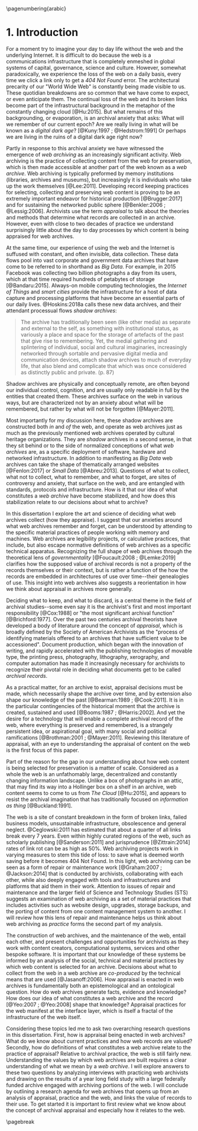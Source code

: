 \pagenumbering{arabic}

# 1. Introduction

For a moment try to imagine your day to day life without the web and the underlying Internet. It is difficult to do because the web is a communications infrastructure that is completely enmeshed in global systems of capital, governance, science and culture. However, somewhat paradoxically, we experience the loss of the web on a daily basis, every time we click a link only to get a *404 Not Found* error. The architectural precarity of our "World Wide Web" is constantly being made visible to us. These quotidian breakdowns are so common that we have come to expect, or even anticipate them. The continual loss of the web and its broken links become part of the infrastructural background in the metaphor of the constantly changing cloud [@Hu:2015]. But what remains of this backgrounding, or evaporation, is an archival anxiety that asks: What will we remember of our current epoch? Are we really living in what will be known as a *digital dark age*? [@Kuny:1997 ; @Hedstrom:1991] Or perhaps we are living in the ruins of a digital dark age right now?

Partly in response to this archival anxiety we have witnessed the emergence of
*web archiving* as an increasingly significant activity. Web archiving is the
practice of collecting content from the web for preservation, which is then made
accessible at another part of the web known as a *web archive*. Web archiving is
typically preformed by memory institutions (libraries, archives and museums),
but increasingly it is individuals who take up the work themselves [@Lee:2011].
Developing record keeping practices for selecting, collecting and preserving web
content is proving to be an extremely important endeavor for historical
production [@Brugger:2017] and for sustaining the networked public sphere
[@Benkler:2006 ; @Lessig:2006]. Archivists use the term *appraisal* to talk
about the theories and methods that determine what records are collected in an
archive. However, even with close to two decades of practice we understand
surprisingly little about the day to day processes by which content is being
appraised for web archives. 

At the same time, our experience of using the web and the Internet is suffused
with constant, and often invisible, data collection. These data flows pool into
vast corporate and government data archives that have come to be referred to in
shorthand as *Big Data*. For example, in 2015 Facebook was collecting two
billion photographs a day from its users, which at that time required hundreds
of petabytes of storage [@Bandaru:2015]. Always-on mobile computing
technologies, the *Internet of Things* and *smart cities* provide the
infrastructure for a host of data capture and processing platforms that have
become an essential parts of our daily lives. @Hoskins:2018a calls these new
data archives, and their attendant processual flows *shadow archives*:

> The archive has traditionally been seen (like other media) as separate 
> and external to the self, as something with institutional status, as
> variously a place and space for the storage of artefacts of the past 
> that give rise to remembering. Yet, the medial gathering and splintering 
> of individual, social and cultural imaginaries, increasingly networked 
> through sortable and pervasive digital media and communication devices, 
> attach shadow archives to much of everyday life, that also blend and 
> complicate that which was once considered as distinctly public and private.
> (p. 87)

Shadow archives are physically and conceptually remote, are often beyond our
individual control, cognition, and are usually only readable in full by the
entities that created them. These archives surface on the web in various ways,
but are characterized not by an anxiety about what will be remembered, but
rather by what will not be forgotten [@Mayer:2011].

Most importantly for my discussion here, these shadow archives are constructed
both *in* and *of* the web, and operate as web archives just as much as the
previously mentioned web archives operated by cultural heritage organizations.
They are *shadow* archives in a second sense, in that they sit behind or to the
side of normalized conceptions of what *web archives* are, as a specific
deployment of software, hardware and networked infrastructure. In addition to
manifesting as *Big Data* web archives can take the shape of thematically
arranged websites [@Fenlon:2017] or *Small Data* [@Abreu:2013]. Questions of
what to collect, what not to collect, what to remember, and what to forget, are
sites of controversy and anxiety, that surface on the web, and are entangled
with standards, protocols and infrastructure. How is it that our idea of what
constitutes a *web archive* have become stabilized, and how does this
stabilization relate to our decisions about what to archive?
 
In this dissertation I explore the art and science of deciding what web archives
collect (how they appraise). I suggest that our anxieties around what web
archives remember and forget, can be understood by attending to the specific
material practices of people working with memory and machines. Web archives are
legibility projects, or calculative practices, that include, but also escape
normative definitions of web archives as a specific technical apparatus.
Recognizing the full shape of web archives through the theoretical lens of
*governmentality* [@Foucault:2008 ; @Lemke:2019] clarifies how the supposed
value of archival records is not a property of the records themselves or their
context, but is rather a function of the how the records are embedded in
architectures of use over time--their genealogies of use. This insight into web
archives also suggests a reorientation in how we think about appraisal in
archives more generally.

Deciding what to keep, and what to discard, is a central theme in the field of
archival studies--some even say it is the archivist's first and most important
responsibility [@Cox:1988] or "the most significant archival function"
[@Brichford:1977]. Over the past two centuries archival theorists have developed
a body of literature around the concept of *appraisal*, which is broadly defined
by the Society of American Archivists as the "process of identifying materials
offered to an archives that have sufficient value to be accessioned". Document
production, which began with the innovation of writing, and rapidly accelerated
with the publishing technologies of movable type, the printing press,
photography, lithography, xerography, and computer automation has made it
increasingly necessary for archivists to recognize their pivotal role in
deciding what documents get to be called *archival records*.

As a practical matter, for an archive to exist, appraisal decisions must be
made, which necessarily shape the archive over time, and by extension also shape
our knowledge of the past [@Bearman:1989 ; @Cook:2011]. It is in the particular
contingencies of the historical moment that the archive is created, sustained
and used [@Booms:1987 ; @Harris:2002]. And yet the desire for a technology that
will enable a complete archival record of the web, where everything is preserved
and remembered, is a strangely persistent idea, or aspirational goal, with many
social and political ramifications [@Brothman:2001 ; @Mayer:2011]. Reviewing
this literature of appraisal, with an eye to understanding the appraisal of
content on the web is the first focus of this paper.

Part of the reason for the gap in our understanding about how web content is
being selected for preservation is a matter of scale. Considered as a whole the
web is an unfathomably large, decentralized and constantly changing information
landscape. Unlike a box of photographs in an attic, that may find its way into a
Hollinger box on a shelf in an archive, web content seems to come to us from
*The Cloud* [@Hu:2015], and appears to resist the archival imagination that has
traditionally focused on *information as thing* [@Buckland:1991].

The web is a site of constant breakdown in the form of broken links, failed
business models, unsustainable infrastructure, obsolescence and general neglect.
@Ceglowski:2011 has estimated that about a quarter of all links break every 7
years. Even within highly curated regions of the web, such as scholarly
publishing [@Sanderson:2011] and jurisprudence [@Zittrain:2014] rates of link
rot can be as high as 50%. Web archiving projects work in varying measures to
stem this tide of loss: to save what is deemed worth saving before it becomes
404 Not Found. In this light, web archiving can be seen as a form of repair or
maintenance work [@Graham:2007 ; @Jackson:2014] that is conducted by archivists,
collaborating with each other, while also deeply engaged with tools and
infrastructures and platforms that aid them in their work. Attention to issues
of repair and maintenance and the larger field of Science and Technology Studies
(STS) suggests an examination of web archiving as a set of material practices
that includes activities such as website design, upgrades, storage backups, and
the porting of content from one content management system to another. I will
review how this lens of repair and maintenance helps us think about web
archiving as *practice* forms the second part of my analysis.

The construction of web archives, and the maintenance of the web, entail each
other, and present challenges and opportunities for archivists as they work with
content creators, computational systems, services and other bespoke software. It
is important that our knowledge of these systems be informed by an analysis of
the social, technical and material practices by which web content is selected
for an archive. Decisions about what to collect from the web in a web archive
are *co-produced* by the technical means that are used [@Jasanoff:2006]. How
appraisal is enacted in web archives is fundamentally both an epistemological
and an ontological question. How do web archives generate facts, evidence and
knowledge? How does our idea of what constitutes a web archive and the record
[@Yeo:2007 ; @Yeo:2008] shape that knowledge?  Appraisal practices for the web
manifest at the interface layer, which is itself a fractal of the infrastructure
of the web itself.

Considering these topics led me to ask two overarching research questions in
this dissertation. First, how is appraisal being enacted in web archives? What
do we know about current practices and how web records are valued? Secondly, how
do definitions of what constitutes a web archive relate to the practice of
appraisal? Relative to archival practice, the web is still fairly new.
Understanding the values by which web archives are built requires a clear
understanding of what we mean by a *web archive*. I will explore answers to
these two questions by analyzing interviews with practicing web archivists and
drawing on the results of a year long field study with a large federally funded
archive engaged with archiving portions of the web. I will conclude by outlining
a research agenda for web archives that opens up from an analysis of appraisal,
practice and the web, and links the value of records to their use. To get
started it is important to first review what we know about the concept of
archival appraisal and especially how it relates to the web.

\pagebreak
